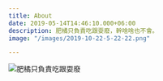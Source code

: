 ```yaml
---
title: About
date: 2019-05-14T14:46:10.000+06:00
description: 肥橘只負責吃跟耍廢，幹啥啥也不會。
image: "/images/2019-10-22-5-22-22.png"

---
```

![](/images/2019-10-22-5-22-22.png)肥橘只負責吃跟耍廢